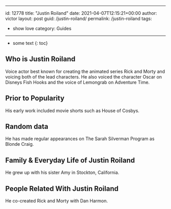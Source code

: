  ---
id: 12778
title: "Justin Roiland"
date: 2021-04-07T12:15:21+00:00
author: victor
layout: post
guid: /justin-roiland/
permalink: /justin-roiland
tags:
 - show love
category: Guides
---

* some text
{: toc}

## Who is Justin Roiland

Voice actor best known for creating the animated series Rick and Morty and voicing both of the lead characters. He also voiced the character Oscar on Disneys Fish Hooks and the voice of Lemongrab on Adventure Time.

## Prior to Popularity

His early work included movie shorts such as House of Cosbys.

## Random data

He has made regular appearances on The Sarah Silverman Program as Blonde Craig.

## Family & Everyday Life of Justin Roiland

He grew up with his sister Amy in Stockton, California.

## People Related With Justin Roiland

He co-created Rick and Morty with Dan Harmon.
 